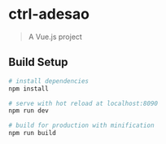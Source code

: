 # ctrl-adesao

> A Vue.js project

## Build Setup

``` bash
# install dependencies
npm install

# serve with hot reload at localhost:8090
npm run dev

# build for production with minification
npm run build

